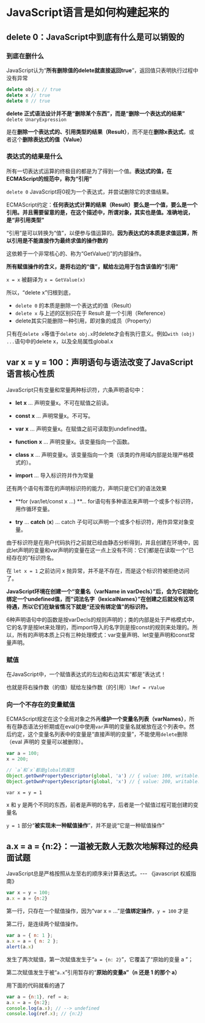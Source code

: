 

# JavaScript语言是如何构建起来的

## delete 0：JavaScript中到底有什么是可以销毁的

### 到底在删什么

JavaScript认为“**所有删除值的delete就直接返回true**”，返回值只表明执行过程中没有异常

```js
delete obj.x // true
delete x // true
delete 0 // true
```

**delete 正式语法设计并不是“删除某个东西”，而是“删除一个表达式的结果”** `delete UnaryExpression`

是在**删除一个表达式的、引用类型的结果（Result）**，而不是在**删除x表达式**，或者这个**删除表达式的值（Value）**

### 表达式的结果是什么

所有一切表达式运算的终极目的都是为了得到一个值。**表达式的值，在ECMAScript的规范中，称为“引用”**



`delete 0` JavaScript将0视为一个表达式，并尝试删除它的求值结果。

ECMAScript约定：**任何表达式计算的结果（Result）要么是一个值，要么是一个引用。并且需要留意的是，在这个描述中，所谓对象，其实也是值。准确地说，是“非引用类型”**



“引用”是可以转换为“值”，以便参与值运算的。**因为表达式的本质是求值运算，所以引用是不能直接作为最终求值的操作数的**

这依赖于一个非常核心的、称为“GetValue()”的内部操作。

**所有赋值操作的含义，是将右边的“值”，赋给左边用于包含该值的“引用”**

`x = x` 被翻译为 `x = GetValue(x)`

所以，“delete x”归根到底，



- `delete 0` 的本质是删除一个表达式的值（Result）
- `delete x` 与上述的区别只在于 Result 是一个引用（Reference）
- delete其实只能删除一种引用，即对象的成员（Property）

只有在`delete x`等值于`delete obj.x`时delete才会有执行意义。例如`with (obj) ...`语句中的delete x，以及全局属性global.x



## var x = y = 100：声明语句与语法改变了JavaScript语言核心性质

JavaScript只有变量和常量两种标识符，六条声明语句中：

- **let** **x** … 声明变量x。不可在赋值之前读。

- **const** **x** … 声明常量x。不可写。

- **var** **x** … 声明变量x。在赋值之前可读取到undefined值。

- **function** **x** … 声明变量x。该变量指向一个函数。

- **class** **x** … 声明变量x。该变量指向一个类（该类的作用域内部是处理严格模式的）。

- **import** … 导入标识符并作为常量

还有两个语句有潜在的声明标识符的能力，声明只是它们的语法效果

- **for (var/let/const x …) **… for语句有多种语法来声明一个或多个标识符，用作循环变量。

- **try** … **catch** (**x**) … catch 子句可以声明一个或多个标识符，用作异常对象变量。





由于标识符是在用户代码执行之前就已经由静态分析得到，并且创建在环境中，因此let声明的变量和var声明的变量在这一点上没有不同：它们都是在读取一个“已经存在的”标识符名。

在 `let x = 1` 之前访问 x 抛异常，并不是不存在，而是这个标识符被拒绝访问了。



**JavaScript环境在创建一个“变量名（varName in varDecls）”后，会为它初始化绑定一个undefined值，而”词法名字（lexicalNames）”在创建之后就没有这项待遇，所以它们在缺省情况下就是“还没有绑定值”的标识符。**



6种声明语句中的函数是按varDecls的规则声明的；类的内部是处于严格模式中，它的名字是按let来处理的，而import导入的名字则是按const的规则来处理的。所以，所有的声明本质上只有三种处理模式：var变量声明、let变量声明和const常量声明。



### 赋值

在JavaScript中，一个赋值表达式的左边和右边其实“都是”表达式！

也就是将右操作数（的值）赋给左操作数（的引用）`lRef = rValue`



### 向一个不存在的变量赋值

ECMAScript规定在这个全局对象之外再**维护一个变量名列表（varNames）**，所有在静态语法分析期或在eval()中使用`var`声明的变量名就被放在这个列表中。然后约定，这个变量名列表中的变量是“直接声明的变量”，不能使用`delete`删除（eval 声明的 变量可以被删除）。

```javascript
var a = 100;
x = 200;

// `a`和`x`都是global的属性
Object.getOwnPropertyDescriptor(global, 'a') // { value: 100, writable: true, enumerable: true, configurable: false }
Object.getOwnPropertyDescriptor(global, 'x') // { value: 200, writable: true, enumerable: true, configurable: true }
```

`var x = y = 1`

x 和 y 是两个不同的东西，前者是声明的名字，后者是一个赋值过程可能创建的变量名

`y = 1` 部分“**被实现未一种赋值操作**”，并不是说“它是一种赋值操作”

## a.x = a = {n:2}：一道被无数人无数次地解释过的经典面试题

JavaScript总是严格按照从左至右的顺序来计算表达式。--- 《javascript 权威指南》

```js
var x = y = 100;
a.x = a = {n:2}
```

第一行，只存在一个赋值操作，因为“var x = …”是**值绑定操作**，`y = 100` 才是

第二行，是连续两个赋值操作。

```js
var a = { n: 1 };
a.x = a = { n: 2 };
alert(a.x)
```

发生了两次赋值，第一次赋值发生于“`a = {n: 2}`”，它覆盖了“原始的变量 a ”；

第二次赋值发生于被“`a.x`”引用暂存的“**原始的变量a”（n 还是 1 的那个 a）**

用下面的代码就看的通了

```js
var a = {n:1}, ref = a;
a.x = a = {n:2};
console.log(a.x); // --> undefined
console.log(ref.x); // {n:2}
```




